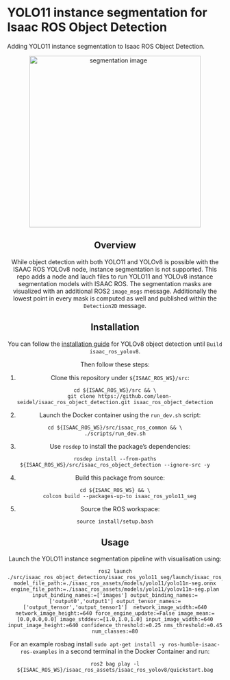 # YOLO11 instance segmentation for Isaac ROS Object Detection

Adding YOLO11 instance segmentation to Isaac ROS Object Detection.

<div align="center"><img alt="segmentation image" src="./isaac_ros_yolo11_seg/example/segmentation_example.png" width="400px"/>

## Overview
While object detection with both YOLO11 and YOLOv8 is possible with the ISAAC ROS YOLOv8 node, instance segmentation is not supported. This repo adds a node and lauch files to run YOLO11 and YOLOv8 instance segmentation models with ISAAC ROS. The segmentation masks are visualized with an additional ROS2 `image_msgs` message. Additionally the lowest point in every mask is computed as well and published within the `Detection2D` message.

## Installation
You can follow the [installation guide](https://nvidia-isaac-ros.github.io/repositories_and_packages/isaac_ros_object_detection/isaac_ros_yolov8/index.html#quickstart) for YOLOv8 object detection until `Build isaac_ros_yolov8`.

Then follow these steps:

1. Clone this repository under `${ISAAC_ROS_WS}/src`:
```
cd ${ISAAC_ROS_WS}/src && \
   git clone https://github.com/leon-seidel/isaac_ros_object_detection.git isaac_ros_object_detection
```
2. Launch the Docker container using the `run_dev.sh` script:
```
cd ${ISAAC_ROS_WS}/src/isaac_ros_common && \
./scripts/run_dev.sh
```
3. Use `rosdep` to install the package’s dependencies:
```
rosdep install --from-paths ${ISAAC_ROS_WS}/src/isaac_ros_object_detection --ignore-src -y
```
4. Build this package from source:
```
cd ${ISAAC_ROS_WS} && \
   colcon build --packages-up-to isaac_ros_yolo11_seg
```
5. Source the ROS workspace:
```
source install/setup.bash
```


## Usage

Launch the YOLO11 instance segmentation pipeline with visualisation using:
```
ros2 launch ./src/isaac_ros_object_detection/isaac_ros_yolo11_seg/launch/isaac_ros_yolo11_seg_visualize.launch.py model_file_path:=./isaac_ros_assets/models/yolo11/yolo11n-seg.onnx engine_file_path:=./isaac_ros_assets/models/yolo11/yolov11n-seg.plan input_binding_names:=['images'] output_binding_names:=['output0','output1'] output_tensor_names:=['output_tensor','output_tensor1']  network_image_width:=640 network_image_height:=640 force_engine_update:=False image_mean:=[0.0,0.0,0.0] image_stddev:=[1.0,1.0,1.0] input_image_width:=640 input_image_height:=640 confidence_threshold:=0.25 nms_threshold:=0.45 num_classes:=80
```
For an example rosbag install `sudo apt-get install -y ros-humble-isaac-ros-examples` in a second terminal in the Docker Container and run:
```
ros2 bag play -l ${ISAAC_ROS_WS}/isaac_ros_assets/isaac_ros_yolov8/quickstart.bag
```

